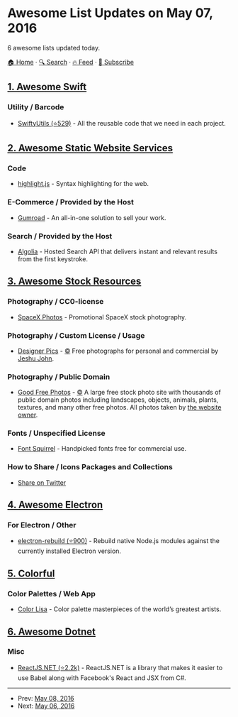 # Awesome List Updates on May 07, 2016

6 awesome lists updated today.

[🏠 Home](/README.md) · [🔍 Search](https://test.trackawesomelist.com/search/) · [🔥 Feed](https://test.trackawesomelist.com/feed.xml) · [📮 Subscribe](https://trackawesomelist.us17.list-manage.com/subscribe?u=d2f0117aa829c83a63ec63c2f&id=36a103854c)



## [1. Awesome Swift](/content/matteocrippa/awesome-swift/README.md)

### Utility / Barcode

*   [SwiftyUtils (⭐529)](https://github.com/tbaranes/SwiftyUtils) - All the reusable code that we need in each project.

## [2. Awesome Static Website Services](/content/agarrharr/awesome-static-website-services/README.md)

### Code

*   [highlight.js](https://highlightjs.org/) - Syntax highlighting for the web.

### E-Commerce / Provided by the Host

*   [Gumroad](https://gumroad.com/) - An all-in-one solution to sell your work.

### Search / Provided by the Host

*   [Algolia](https://www.algolia.com/) - Hosted Search API that delivers instant and relevant results from the first keystroke.

## [3. Awesome Stock Resources](/content/neutraltone/awesome-stock-resources/README.md)

### Photography / CC0-license

*   [SpaceX Photos](https://www.flickr.com/photos/spacex/) - Promotional SpaceX stock photography.

### Photography / Custom License / Usage

*   [Designer Pics](http://www.designerspics.com) - [:copyright:](http://www.designerspics.com/faq-and-terms/) Free photographs for personal and commercial by [Jeshu John](https://twitter.com/jeshujohn).

### Photography / Public Domain

*   [Good Free Photos](https://www.goodfreephotos.com) - [:copyright:](https://www.goodfreephotos.com/pages/creative-commons-license-terms) A large free stock photo site with thousands of public domain photos including landscapes, objects, animals, plants, textures, and many other free photos. All photos taken by [the website owner](https://www.goodfreephotos.com/pages/about-me).

### Fonts / Unspecified License

*   [Font Squirrel](https://www.fontsquirrel.com) - Handpicked fonts free for commercial use.

### How to Share / Icons Packages and Collections

*   [Share on Twitter](https://twitter.com/home?status=Checkout%20this%20Awesome%20Stock%20Resources%20list%20from%20%40neutraltone.%20https%3A%2F%2Fgithub.com%2Fneutraltone%2Fawesome-stock-resources%20%23design)

## [4. Awesome Electron](/content/sindresorhus/awesome-electron/README.md)

### For Electron / Other

*   [electron-rebuild (⭐900)](https://github.com/electron/electron-rebuild) - Rebuild native Node.js modules against the currently installed Electron version.

## [5. Colorful](/content/Siddharth11/Colorful/README.md)

### Color Palettes / Web App

*   [Color Lisa](http://www.colorlisa.com/) - Color palette masterpieces of the world’s greatest artists.

## [6. Awesome Dotnet](/content/quozd/awesome-dotnet/README.md)

### Misc

*   [ReactJS.NET (⭐2.2k)](https://github.com/reactjs/React.NET) - ReactJS.NET is a library that makes it easier to use Babel along with Facebook's React and JSX from C#.

---

- Prev: [May 08, 2016](/content/2016/05/08/README.md)
- Next: [May 06, 2016](/content/2016/05/06/README.md)